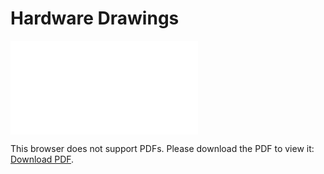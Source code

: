 # Hardware Drawings
<object data="[http://gulanr.github.io/ntp-docs/design/drawings/1100-04.0 - Inner Tie Tube.pdf](https://github.com/gulanr/ntp-doc/raw/gh-pages/design/drawings/1101-04.0%20-%20Inner%20Tie%20Tube.pdf)" type="application/pdf" width="700px" height="700px">
    <embed src="[http://gulanr.github.io/ntp-docs/design/drawings/1100-04.0 - Inner Tie Tube.pdf](https://github.com/gulanr/ntp-doc/raw/gh-pages/design/drawings/1101-04.0%20-%20Inner%20Tie%20Tube.pdf)">
        <p>This browser does not support PDFs. Please download the PDF to view it: <a href="[http://gulanr.github.io/ntp-docs/design/drawings/1100-04.0 - Inner Tie Tube.pdf](https://github.com/gulanr/ntp-doc/raw/gh-pages/design/drawings/1101-04.0%20-%20Inner%20Tie%20Tube.pdf)">Download PDF</a>.</p>
    </embed>
</object>

